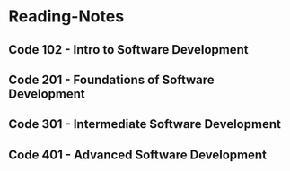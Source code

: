 # Reading-Notes

## Code 102 - Intro to Software Development

## Code 201 - Foundations of Software Development

## Code 301 - Intermediate Software Development

## Code 401 - Advanced Software Development